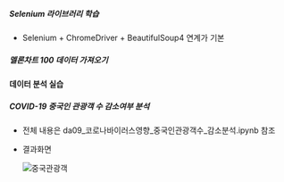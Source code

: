 ##### Selenium 라이브러리 학습
- Selenium + ChromeDriver + BeautifulSoup4 연계가 기본

##### 멜론차트 100 데이터 가져오기

#### 데이터 분석 실습

##### COVID-19 중국인 관광객 수 감소여부 분석
- 전체 내용은 da09_코로나바이러스영향_중국인관광객수_감소분석.ipynb 참조
- 결과화면

    ![중국관광객]()